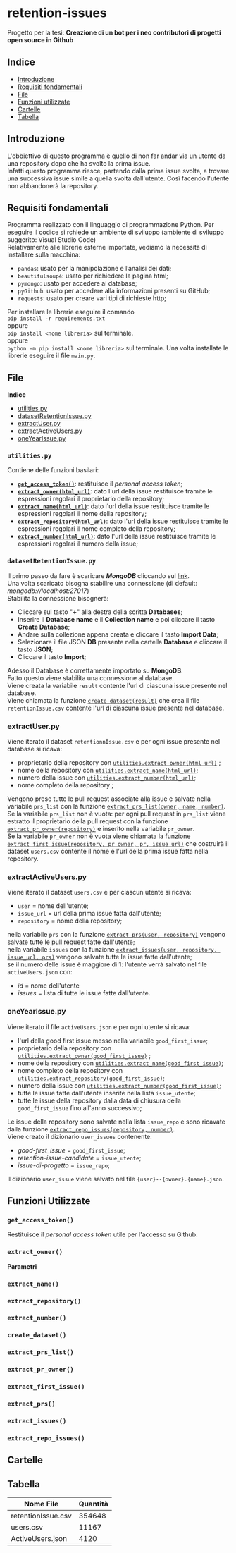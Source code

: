 # retention-issues
Progetto per la tesi: **Creazione di un bot per i neo contributori di progetti open source in Github**   

## Indice
 - [Introduzione](#Introduzione)
 - [Requisiti fondamentali](#Requisiti-fondamentali)
 - [File](#File)
 - [Funzioni utilizzate](#Funzioni-utilizzate)
 - [Cartelle](#cartelle)
 - [Tabella](#Tabella)
 
## Introduzione
L'obbiettivo di questo programma è quello di non far andar via un utente da una repository dopo che ha svolto la prima issue.  
Infatti questo programma riesce, partendo dalla prima issue svolta, a trovare una successiva issue simile a quella svolta dall'utente. Così facendo l'utente non abbandonerà la repository.  
 
## Requisiti fondamentali
Programma realizzato con il linguaggio di programmazione Python. Per eseguire il codice si rchiede un ambiente di sviluppo (ambiente di sviluppo suggerito: Visual Studio Code)  
Relativamente alle librerie esterne importate, vediamo la necessità di installare sulla macchina:
* `pandas`: usato per la manipolazione e l’analisi dei dati;
* `beautifulsoup4`: usato per richiedere la pagina html;
* `pymongo`: usato per accedere ai database;
* `pyGithub`: usato per accedere alla informazioni presenti su GitHub;
* `requests`: usato per creare vari tipi di richieste http;   

Per installare le librerie eseguire il comando  
`pip install -r requirements.txt`  
oppure  
`pip install <nome libreria>` sul terminale.  
oppure  
`python -m pip install <nome libreria>` sul terminale. 
Una volta installate le librerie eseguire il file `main.py`.
 
## File  
 **Indice**  
 - [utilities.py](#utilitiespy)
 - [datasetRetentionIssue.py](#datasetretentionissuepy)
 - [extractUser.py](#extractuserpy)
 - [extractActiveUsers.py](#extractactiveuserspy)
 - [oneYearIssue.py](#oneyearissuepy)
 
### **`utilities.py`**   
  Contiene delle funzioni basilari:  
   * **[`get_access_token()`](#get_access_token)**: restituisce il *personal access token*;
   * **[`extract_owner(html_url)`](#extract_owner)**: dato l'url della issue restituisce tramite le espressioni regolari il proprietario della repository;
   * **[`extract_name(html_url)`](#extract_name)**: dato l'url della issue restituisce tramite le espressioni regolari il nome della repository;
   * **[`extract_repository(html_url)`](#extract_repository)**: dato l'url della issue restituisce tramite le espressioni regolari il nome completo della repository;
   * **[`extract_number(html_url)`](#extract_number)**: dato l'url della issue restituisce tramite le espressioni regolari il numero della issue;  
### **`datasetRetentionIssue.py`**  
  Il primo passo da fare è scaricare ***MongoDB*** cliccando sul [link](https://www.mongodb.com/try/download/community).  
Una volta scaricato bisogna stabilire una connessione (di default: *mongodb://localhost:27017*)  
Stabilita la connessione bisognerà:  
  * Cliccare sul tasto "**+**" alla destra della scritta **Databases**;    
  * Inserire il **Database name** e il **Collection name** e poi cliccare il tasto **Create Database**;    
  * Andare sulla collezione appena creata e cliccare il tasto **Import Data**;    
  * Selezionare il file JSON **DB** presente nella cartella **Database** e cliccare il tasto **JSON**;   
  * Cliccare il tasto **Import**;

  Adesso il Database è correttamente importato su **MongoDB**.  
  Fatto questo viene stabilita una connessione al database.  
  Viene creata la variabile `result` contente l'url di ciascuna issue presente nel database.  
  Viene chiamata la funzione [`create_dataset(result)`](#create_dataset) che crea il file `retentionIssue.csv` contente l'url di ciascuna issue presente nel database.
### **extractUser.py**  
  Viene iterato il dataset `retentionnIssue.csv` e per ogni issue presente nel database si ricava:  
   * proprietario della repository con [`utilities.extract_owner(html_url)`](#extract_owner) ;    
   * nome della repository con [`utilities.extract_name(html_url)`](#extract_name);  
   * numero della issue con [`utilities.extract_number(html_url)`](#extract_number);  
   * nome completo della repository ;

 Vengono prese tutte le pull request associate alla issue e salvate nella variabile `prs_list` con la funzione [`extract_prs_list(owner, name, number)`](#extract_prs_list).  
 Se la variabile `prs_list` non è vuota: per ogni pull request in `prs_list` viene estratto il proprietario della pull request con la funzione [`extract_pr_owner(repository)`](#extract_pr_owner) e inserito nella variabile `pr_owner`.  
 Se la variabile `pr_owner` non è vuota viene chiamata la funzione [`extract_first_issue(repository, pr_owner, pr, issue_url)`](#extract_first_issue) che costruirà il dataset `users.csv` contente il nome e l'url della prima issue fatta nella repository.  
### **extractActiveUsers.py**
 Viene iterato il dataset `users.csv` e per ciascun utente si ricava: 
  * `user` = nome dell'utente;
  * `issue_url` = url della prima issue fatta dall'utente;
  * `repository` = nome della repository;  

 nella variabile `prs` con la funzione [`extract_prs(user, repository)`](#extract_prs) vengono salvate tutte le pull request fatte dall'utente;  
 nella variabile `issues` con la funzione [`extract_issues(user, repository, issue_url, prs)`](#extract_issues) vengono salvate tutte le issue fatte dall'utente;  
 se il numero delle issue è maggiore di 1: l'utente verrà salvato nel file `activeUsers.json` con:  
  * *id* = nome dell'utente 
  * *issues* = lista di tutte le issue fatte dall'utente.  
  
### **oneYearIssue.py**
 Viene iterato il file `activeUsers.json` e per ogni utente si ricava:  
  * l'url della good first issue messo nella variabile `good_first_issue`;
  * proprietario della repository con [`utilities.extract_owner(good_first_issue)`](#extract_owner) ;    
  * nome della repository con [`utilities.extract_name(good_first_issue)`](#extract_name);  
  * nome completo della repository con [`utilities.extract_repository(good_first_issue)`](#extract_repository);
  * numero della issue con [`utilities.extract_number(good_first_issue)`](#extract_number); 
  * tutte le issue fatte dall'utente inserite nella lista `issue_utente`;
  * tutte le issue della repository dalla data di chiusura della `good_first_issue` fino all'anno successivo;  
  
 Le issue della repository sono salvate nella lista `issue_repo` e sono ricavate dalla funzione [`extract_repo_issues(repository, number)`](#extract_repo_issues).  
 Viene creato il dizionario `user_issues` contenente:
  * *good-first_issue* = `good_first_issue`;
  * *retention-issue-candidate* = `issue_utente`;
  * *issue-di-progetto* = `issue_repo`;  
  
 Il dizionario `user_issue` viene salvato nel file `{user}--{owner}.{name}.json`.  
  
## Funzioni Utilizzate
### `get_access_token()`
Restituisce il *personal access token* utile per l'accesso su Github.
### `extract_owner()`
**Parametri**  
### `extract_name()`
### `extract_repository()`
### `extract_number()`
### `create_dataset()`
### `extract_prs_list()`
### `extract_pr_owner()`
### `extract_first_issue()`
### `extract_prs()`
### `extract_issues()`
### `extract_repo_issues()`

## Cartelle

## Tabella
| **Nome File** | **Quantità** |
|-----------|---------|
| retentionIssue.csv | 354648 |  
| users.csv | 11167 |
| ActiveUsers.json|  4120  |  
